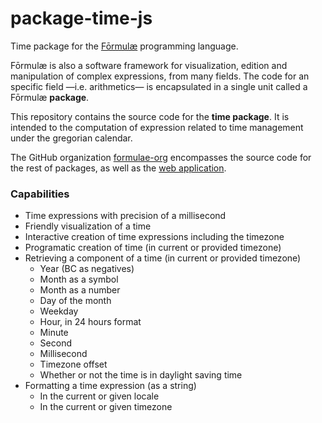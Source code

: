 # package-time-js

Time package for the [Fōrmulæ](https://formulae.org) programming language.

Fōrmulæ is also a software framework for visualization, edition and manipulation of complex expressions, from many fields. The code for an specific field —i.e. arithmetics— is encapsulated in a single unit called a Fōrmulæ **package**.

This repository contains the source code for the **time package**. It is intended to the computation of expression related to time management under the gregorian calendar.

The GitHub organization [formulae-org](https://github.com/formulae-org) encompasses the source code for the rest of packages, as well as the [web application](https://github.com/formulae-org/formulae-js).

<!--
Take a look at this [tutorial](https://formulae.org/?script=tutorials/Complex) to know the capabilities of the Fōrmulæ arithmetic package.
-->

### Capabilities ###

* Time expressions with precision of a millisecond
* Friendly visualization of a time
* Interactive creation of time expressions including the timezone
* Programatic creation of time (in current or provided timezone)
* Retrieving a component of a time (in current or provided timezone)
   * Year (BC as negatives)
   * Month as a symbol
   * Month as a number
   * Day of the month
   * Weekday
   * Hour, in 24 hours format
   * Minute
   * Second
   * Millisecond
   * Timezone offset
   * Whether or not the time is in daylight saving time
* Formatting a time expression (as a string)
    * In the current or given locale
    * In the current or given timezone
